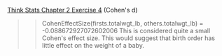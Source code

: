[Think Stats Chapter 2 Exercise 4](http://greenteapress.com/thinkstats2/html/thinkstats2003.html#toc24) (Cohen's d)

>> CohenEffectSize(firsts.totalwgt_lb, others.totalwgt_lb) = -0.088672927072602006
>> This is considered quite a small Cohen's effect size. This would suggest that birth order has little effect on the weight of a baby.
